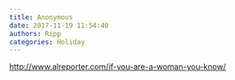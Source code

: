 ```yaml
---
title: Anonymous
date: 2017-11-19 11:54:40
authors: Ripp
categories: Holiday
---
```


 http://www.alreporter.com/if-you-are-a-woman-you-know/